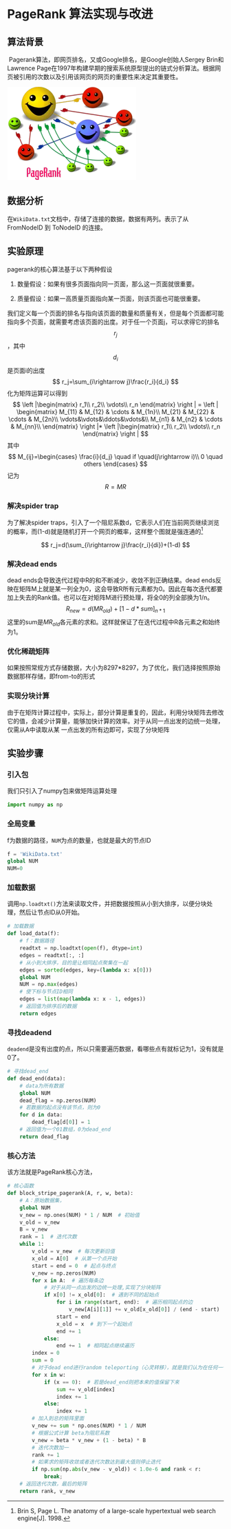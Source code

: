 # PageRank 算法实现与改进

## 算法背景

​         Pagerank算法，即网页排名，又或Google排名，是Google创始人Sergey Brin和Lawrence Page在1997年构建早期的搜索系统原型提出的链式分析算法。根据网页被引用的次数以及引用该网页的网页的重要性来决定其重要性。

![](images/PageRank.png)

## 数据分析

在`WikiData.txt`文档中，存储了连接的数据，数据有两列。表示了从 FromNodeID 到 ToNodeID 的连接。

## 实验原理

pagerank的核心算法基于以下两种假设

1. 数量假设：如果有很多页面指向同一页面，那么这一页面就很重要。

2. 质量假设：如果一高质量页面指向某一页面，则该页面也可能很重要。


我们定义每一个页面的排名与指向该页面的数量和质量有关，但是每个页面都可能指向多个页面，就需要考虑该页面的出度。对于任一个页面j，可以求得它的排名
$$
r_j
$$
，其中
$$
d_i
$$
是页面i的出度
$$
r_j=\sum_{i\rightarrow j}\frac{r_i}{d_i}
$$
化为矩阵运算可以得到
$$
\left |\begin{matrix}
r_1\\
r_2\\
\vdots\\
r_n
\end{matrix}
\right |  =
\left |
\begin{matrix}
M_{11} & M_{12} & \cdots & M_{1n}\\
M_{21} & M_{22} & \cdots & M_{2n}\\
\vdots&\vdots&\ddots&\vdots&\\
M_{n1} & M_{n2} & \cdots & M_{nn}\\
\end{matrix}
\right |*
\left |\begin{matrix}
r_1\\
r_2\\
\vdots\\
r_n
\end{matrix}
\right |
$$
其中
$$
M_{ij}=\begin{cases}
       \frac{i}{d_j}  \quad if \quad(j\rightarrow i)\\ 
       0    \quad others
\end{cases}
$$
记为
$$
R=MR
$$
### 解决spider trap

为了解决spider traps，引入了一个阻尼系数d，它表示人们在当前网页继续浏览的概率，而(1-d)就是随机打开一个网页的概率，这样整个图就是强连通的[^1]

[^1]: Brin S, Page L. The anatomy of a large-scale hypertextual web search engine[J]. 1998.




$$
r_j=d(\sum_{i\rightarrow j}\frac{r_i}{di})+(1-d)
$$
### 解决dead ends

dead ends会导致迭代过程中R的和不断减少，收敛不到正确结果。dead ends反映在矩阵M上就是某一列全为0，这会导致R所有元素都为0。因此在每次迭代都要加上失去的Rank值。也可以在对矩阵M进行预处理，将全0的列全部换为1/n。
$$
R_{new}=d(MR_{old})+[1-d*sum]_{n*1}
$$
这里的sum是$MR_{old}$各元素的求和。这样就保证了在迭代过程中R各元素之和始终为1。

### 优化稀疏矩阵

如果按照常规方式存储数据，大小为8297*8297，为了优化，我们选择按照原始数据那样存储，即from-to的形式

### 实现分块计算

由于在矩阵计算过程中，实际上，部分计算是重复的，因此，利用分块矩阵去修改它的值，会减少计算量，能够加快计算的效率。对于从同一点出发的边统一处理，仅需从A中读取从某 一点出发的所有边即可，实现了分块矩阵

## 实验步骤

### 引入包

我们只引入了numpy包来做矩阵运算处理

```python
import numpy as np
```

### 全局变量

f为数据的路径，`NUM`为点的数量，也就是最大的节点ID

```python
f = 'WikiData.txt'
global NUM
NUM=0
```

### 加载数据

调用`np.loadtxt()`方法来读取文件，并把数据按照从小到大排序，以便分块处理，然后让节点ID从0开始。

```python
# 加载数据
def load_data(f):
    # f：数据路径
    readtxt = np.loadtxt(open(f), dtype=int)
    edges = readtxt[:, :]
    # 从小到大排序，目的是让相同起点聚集在一起
    edges = sorted(edges, key=(lambda x: x[0]))
    global NUM
    NUM = np.max(edges)
    # 使下标与节点ID相同
    edges = list(map(lambda x: x - 1, edges))
    # 返回值为排序后的数据
    return edges
```

### 寻找deadend

`deadend`是没有出度的点，所以只需要遍历数据，看哪些点有就标记为1，没有就是0了。

```python
# 寻找dead_end
def dead_end(data):
    # data为所有数据
    global NUM
    dead_flag = np.zeros(NUM)
    # 若数据的起点没有该节点，则为0
    for d in data:
        dead_flag[d[0]] = 1
    # 返回值为一个01数组，0为dead_end
    return dead_flag
```

### 核心方法

该方法就是PageRank核心方法，

```python
# 核心函数
def block_stripe_pagerank(A, r, w, beta):
    # A：原始数据集，
    global NUM
    v_new = np.ones(NUM) * 1 / NUM  # 初始值
    v_old = v_new
    B = v_new
    rank = 1  # 迭代次数
    while 1:
        v_old = v_new  # 每次更新旧值
        x_old = A[0]  # 从第一个点开始
        start = end = 0  # 起点与终点
        v_new = np.zeros(NUM)
        for x in A:  # 遍历每条边
            # 对于从同一点出发的边统一处理,实现了分块矩阵
            if x[0] != x_old[0]:  # 遇到不同的起始点
                for i in range(start, end):  # 遍历相同起点的边
                    v_new[A[i][1]] += v_old[x_old[0]] / (end - start)  # 更新不同终点的入度
                start = end
                x_old = x  # 到下一个起始点
                end += 1
            else:
                end += 1  # 相同起点继续遍历
        index = 0
        sum = 0
        # 对于dead end进行random teleporting（心灵转移），就是我们认为在任何一个页面浏览的用户都有可能以一个极小的概率瞬间转移到另外一个随机页面
        for x in w:
            if (x == 0):  # 若是dead_end则把本来的值保留下来
                sum += v_old[index]
                index += 1
            else:
                index += 1
        # 加入到总的矩阵里面
        v_new += sum * np.ones(NUM) * 1 / NUM
        # 根据公式计算 beta为阻尼系数
        v_new = beta * v_new + (1 - beta) * B
        # 迭代次数加一
        rank += 1
        # 如果求的矩阵收敛或者迭代次数达到最大值则停止迭代
        if np.sum(np.abs(v_new - v_old)) < 1.0e-6 and rank < r:
            break;
    # 返回迭代次数，最后的矩阵
    return rank, v_new
```


